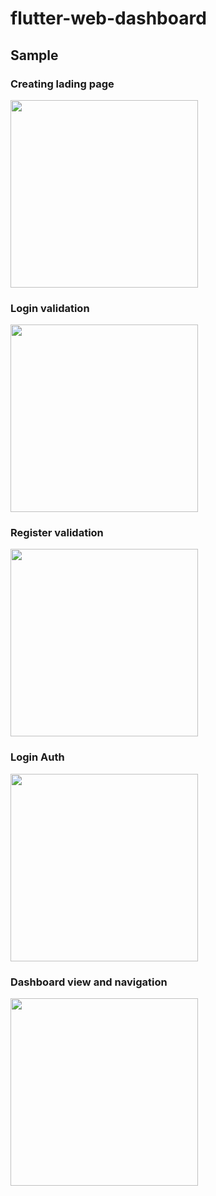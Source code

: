 # flutter-web-dashboard

## Sample 

### Creating lading page 
<p>
<img src="https://github.com/rodri2d2/flutter-web-dashboard/blob/feature/create-login-page/DEMOS/dashboard-demo.gif" width="300" />
</p>

### Login validation 
<p>
<img src="https://github.com/rodri2d2/flutter-web-dashboard/blob/feature/create-form-handlers-and-inputs/DEMOS/login_validation.gif" width="300" />
</p>

### Register validation 
<p>
<img src="https://github.com/rodri2d2/flutter-web-dashboard/blob/feature/create-form-handles-to-register/DEMOS/register_validation.gif" width="300" />
</p>

### Login Auth 
<p>
<img src="https://github.com/rodri2d2/flutter-web-dashboard/blob/feature/auth-handler/DEMOS/auth_to_dashboard.gif" width="300" />
</p>

### Dashboard view and navigation
<p>
<img src="https://github.com/rodri2d2/flutter-web-dashboard/blob/feature/create-dashboard/DEMOS/dashboard_view.gif" width="300" />
</p>

